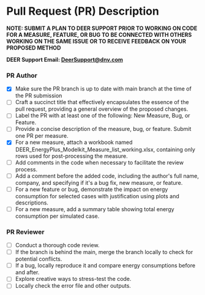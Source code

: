 # Pull Request (PR) Description
**NOTE: SUBMIT A PLAN TO DEER SUPPORT PRIOR TO WORKING ON CODE FOR A MEASURE, FEATURE, OR BUG TO BE CONNECTED WITH OTHERS WORKING ON THE SAME ISSUE OR TO RECEIVE FEEDBACK ON YOUR PROPOSED METHOD**

**DEER Support Email: DeerSupport@dnv.com**

### PR Author
- [X] Make sure the PR branch is up to date with main branch at the time of the PR submission
- [ ] Craft a succinct title that effectively encapsulates the essence of the pull request, providing a general overview of the proposed changes.
- [ ] Label the PR with at least one of the following: New Measure, Bug, or Feature.
- [ ] Provide a concise description of the measure, bug, or feature. Submit one PR per measure.
- [X] For a new measure, attach a workbook named DEER_EnergyPlus_Modelkit_Measure_list_working.xlsx, containing only rows used for post-processing the measure.
- [ ] Add comments in the code when necessary to facilitate the review process.
- [ ] Add a comment before the added code, including the author's full name, company, and specifying if it's a bug fix, new measure, or feature.
- [ ] For a new feature or bug, demonstrate the impact on energy consumption for selected cases with justification using plots and descriptions.
- [ ] For a new measure, add a summary table showing total energy consumption per simulated case.
### PR Reviewer
- [ ] Conduct a thorough code review.
- [ ] If the branch is behind the main, merge the branch locally to check for potential conflicts.
- [ ] If a bug, locally reproduce it and compare energy consumptions before and after.
- [ ] Explore creative ways to stress-test the code.
- [ ] Locally check the error file and other outputs.
